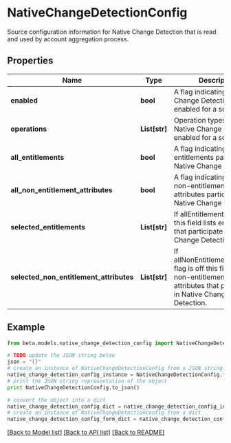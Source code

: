 # NativeChangeDetectionConfig

Source configuration information for Native Change Detection that is read and used by account aggregation process.

## Properties
Name | Type | Description | Notes
------------ | ------------- | ------------- | -------------
**enabled** | **bool** | A flag indicating if Native Change Detection is enabled for a source. | [optional] [default to False]
**operations** | **List[str]** | Operation types for which Native Change Detection is enabled for a source. | [optional] 
**all_entitlements** | **bool** | A flag indicating that all entitlements participate in Native Change Detection. | [optional] [default to False]
**all_non_entitlement_attributes** | **bool** | A flag indicating that all non-entitlement account attributes participate in Native Change Detection. | [optional] [default to False]
**selected_entitlements** | **List[str]** | If allEntitlements flag is off this field lists entitlements that participate in Native Change Detection. | [optional] 
**selected_non_entitlement_attributes** | **List[str]** | If allNonEntitlementAttributes flag is off this field lists non-entitlement account attributes that participate in Native Change Detection. | [optional] 

## Example

```python
from beta.models.native_change_detection_config import NativeChangeDetectionConfig

# TODO update the JSON string below
json = "{}"
# create an instance of NativeChangeDetectionConfig from a JSON string
native_change_detection_config_instance = NativeChangeDetectionConfig.from_json(json)
# print the JSON string representation of the object
print NativeChangeDetectionConfig.to_json()

# convert the object into a dict
native_change_detection_config_dict = native_change_detection_config_instance.to_dict()
# create an instance of NativeChangeDetectionConfig from a dict
native_change_detection_config_form_dict = native_change_detection_config.from_dict(native_change_detection_config_dict)
```
[[Back to Model list]](../README.md#documentation-for-models) [[Back to API list]](../README.md#documentation-for-api-endpoints) [[Back to README]](../README.md)


